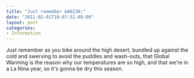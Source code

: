 ```yaml
---
title: "Just remember &#8230;"
date: "2011-02-01T18:07:32-08:00"
layout: post
categories:
- Information
---
```


Just remember as you bike around the high desert, bundled up against the cold and swerving to avoid the puddles and wash-outs, that Global Warming is the reason why our temperatures are so high, and that we're in a La Nina year, so it's gonna be dry this season.